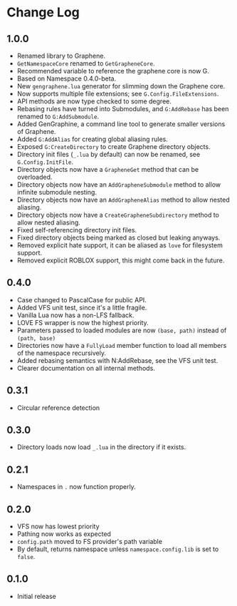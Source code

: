 # Change Log

## 1.0.0
- Renamed library to Graphene.
- `GetNamespaceCore` renamed to `GetGrapheneCore`.
- Recommended variable to reference the graphene core is now G.
- Based on Namespace 0.4.0-beta.
- New `gengraphene.lua` generator for slimming down the Graphene core.
- Now supports multiple file extensions; see `G.Config.FileExtensions`.
- API methods are now type checked to some degree.
- Rebasing rules have turned into Submodules, and `G:AddRebase` has been renamed to `G:AddSubmodule`.
- Added GenGraphine, a command line tool to generate smaller versions of Graphene.
- Added `G:AddAlias` for creating global aliasing rules.
- Exposed `G:CreateDirectory` to create Graphene directory objects.
- Directory init files (`_.lua` by default) can now be renamed, see `G.Config.InitFile`.
- Directory objects now have a `GrapheneGet` method that can be overloaded.
- Directory objects now have an `AddGrapheneSubmodule` method to allow infinite submodule nesting.
- Directory objects now have an `AddGrapheneAlias` method to allow nested aliasing.
- Directory objects now have a `CreateGrapheneSubdirectory` method to allow nested aliasing.
- Fixed self-referencing directory init files.
- Fixed directory objects being marked as closed but leaking anyways.
- Removed explicit hate support, it can be aliased as `love` for filesystem support.
- Removed explicit ROBLOX support, this might come back in the future.

## 0.4.0
- Case changed to PascalCase for public API.
- Added VFS unit test, since it's a little fragile.
- Vanilla Lua now has a non-LFS fallback.
- LOVE FS wrapper is now the highest priority.
- Parameters passed to loaded modules are now `(base, path)` instead of `(path, base)`
- Directories now have a `FullyLoad` member function to load all members of the namespace recursively.
- Added rebasing semantics with N:AddRebase, see the VFS unit test.
- Clearer documentation on all internal methods.

## 0.3.1
- Circular reference detection

## 0.3.0
- Directory loads now load `_.lua` in the directory if it exists.

## 0.2.1
- Namespaces in `.` now function properly.

## 0.2.0
- VFS now has lowest priority
- Pathing now works as expected
- `config.path` moved to FS provider's path variable
- By default, returns namespace unless `namespace.config.lib` is set to `false`.

## 0.1.0
- Initial release